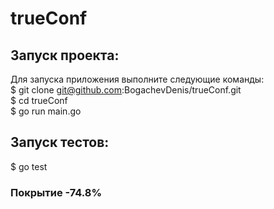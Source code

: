 # trueConf
## Запуск проекта:
Для запуска приложения выполните следующие команды:
<br>
$ git clone git@github.com:BogachevDenis/trueConf.git
<br>
$ cd trueConf
<br>
$ go run main.go
<br>
## Запуск тестов:
$ go test
### Покрытие -74.8%
